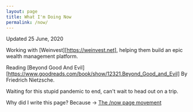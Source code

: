 ```yaml
---
layout: page
title: What I'm Doing Now
permalink: /now/
---
```


Updated 25 June, 2020

Working with [Weinvest][https://weinvest.net], helping them build an epic wealth management platform.

Reading [Beyond Good And Evil][https://www.goodreads.com/book/show/12321.Beyond_Good_and_Evil] By Friedrich Nietzsche.

Waiting for this stupid pandemic to end, can't wait to head out on a trip.

Why did I write this page? Because -> [The /now page movement](https://sivers.org/nowff)
